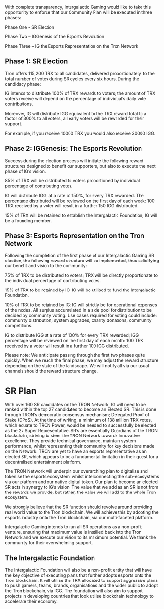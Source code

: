 With complete transparency, Intergalactic Gaming would like to take this opportunity to enforce that our Community Plan will be executed in three phases:

Phase One - SR Election

Phase Two – IGGenesis of the Esports Revolution

Phase Three – IG the Esports Representation on the Tron Network

## Phase 1: SR Election

Tron offers 115,200 TRX to all candidates, delivered proportionately, to the total number of votes during SR cycles every six hours. During the candidacy phase:

IG intends to distribute 100% of TRX rewards to voters; the amount of TRX voters receive will depend on the percentage of individual’s daily vote contributions.

Moreover, IG will distribute IGG equivalent to the TRX reward total to a factor of 300% to all voters, all early voters will be rewarded for their support.

For example, if you receive 10000 TRX you would also receive 30000 IGG.

## Phase 2: IGGenesis: The Esports Revolution

Success during the election process will initiate the following reward structures designed to benefit our supporters, but also to execute the next phase of IG’s vision.

85% of TRX will be distributed to voters proportioned by individual percentage of contributing votes.

IG will distribute IGG, at a rate of 150%, for every TRX rewarded. The percentage distributed will be reviewed on the first day of each week: 100 TRX received by a voter will result in a further 150 IGG distributed.

15% of TRX will be retained to establish the Intergalactic Foundation; IG will be a founding member.

## Phase 3: Esports Representation on the Tron Network

Following the completion of the first phase of our Intergalactic Gaming SR election, the following reward structure will be implemented, thus solidifying our benefit and vision to the community:

75% of TRX to be distributed to voters; TRX will be directly proportionate to the individual percentage of contributing votes.

15% of TRX to be retained by IG; IG will be utilised to fund the Intergalactic Foundation.

10% of TRX to be retained by IG; IG will strictly be for operational expenses of the nodes. All surplus accumulated in a side pool for distribution to be decided by community voting. Use cases required for voting could include: community distribution; system upgrades, charity donations, community competitions.

IG to distribute IGG at a rate of 100% for every TRX rewarded; IGG percentage will be reviewed on the first day of each month: 100 TRX received by a voter will result in a further 100 IGG distributed.

Please note: We anticipate passing through the first two phases quite quickly. When we reach the final phase, we may adjust the reward structure depending on the state of the landscape. We will notify all via our usual channels should the reward structure change.

# SR Plan

With over 160 SR candidates on the TRON Network, IG will need to be ranked within the top 27 candidates to become an Elected SR. This is done through TRON’s democratic consensus mechanism; Delegated Proof of Stake (DPoS). At the time of writing, a minimum of 138 million TRX votes, which equate to TRON Power, would be needed to successfully be elected as the 27 Super Representative. SR’s are essentially Guardians of the TRON blockchain, striving to steer the TRON Network towards innovative excellence. They provide technical governance, maintain system performance, whilst representing their community for key decisions made on the Network. TRON are yet to have an esports representative as an elected SR, which appears to be a fundamental limitation in their quest for a decentralised entertainment platform.

The TRON Network will underpin our overarching plan to digitalise and tokenise the esports ecosystem, whilst interconnecting the sub-ecosystems via our platform and our native digital token. Our plan to become an elected SR acts in synergy to IG’s vision. The value that we add as an SR is not from the rewards we provide, but rather, the value we will add to the whole Tron ecosystem.

We strongly believe that the SR function should revolve around providing real world value to the Tron blockchain. We will achieve this by adopting the esports industry onto the Tron blockchain, via our multi-faceted platform.

Intergalactic Gaming intends to run all SR operations as a non-profit venture, ensuring that maximum value is instilled back into the Tron Network and we execute our vision to its maximum potential. We thank the community for their overwhelming support.

## The Intergalactic Foundation

The Intergalactic Foundation will also be a non-profit entity that will have the key objective of executing plans that further adopts esports onto the Tron blockchain. It will utilise the TRX allocated to support aggressive plans to push gamers, teams, brands, organisations and the wider public to adopt the Tron blockchain, via IGG. The foundation will also aim to support projects in developing countries that look utilise blockchain technology to accelerate their economy.
